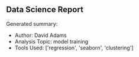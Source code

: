 ## Data Science Report

Generated summary:

- Author: David Adams
- Analysis Topic: model training
- Tools Used: ['regression', 'seaborn', 'clustering']
